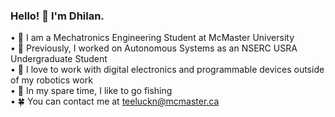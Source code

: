 ### Hello! 👋 I'm Dhilan. 
  • 🏫 I am a Mechatronics Engineering Student at McMaster University\
  • 💼 Previously, I worked on Autonomous Systems as an NSERC USRA Undergraduate Student\
  • 🧠 I love to work with digital electronics and programmable devices outside of my robotics work\
  • 🎣 In my spare time, I like to go fishing\
  • 🍀 You can contact me at teeluckn@mcmaster.ca

